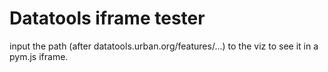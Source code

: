 # Datatools iframe tester

input the path (after datatools.urban.org/features/...) to the viz to see it in a pym.js iframe.